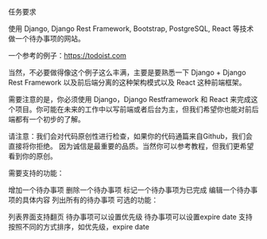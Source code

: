 任务要求

使用 Django, Django Rest Framework, Bootstrap, PostgreSQL, React 等技术做一个待办事项的网站。

一个参考的例子：https://todoist.com

当然，不必要做得像这个例子这么丰满，主要是要熟悉一下 Django + Django Rest Framework 以及前后端分离的这种架构模式以及 React 这种前端框架。

需要注意的是，你必须使用 Django，Django Restframework 和 React 来完成这个项目。你可能在未来的工作中以写前端或者后台为主，但我们希望你也能对前后端都有一个初步的了解。

请注意：我们会对代码原创性进行检查，如果你的代码通篇来自Github，我们会直接将你拒绝。 因为诚信是最重要的品质。当然你可以参考教程，但我们更希望看到你的原创。

需要支持的功能：

增加一个待办事项
删除一个待办事项
标记一个待办事项为已完成
编辑一个待办事项的具体内容
列出所有的待办事项
可选的功能：

列表界面支持翻页
待办事项可以设置优先级
待办事项可以设置expire date
支持按照不同的方式排序，如优先级，expire date